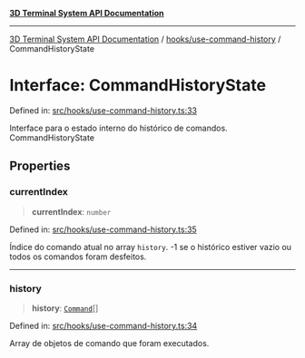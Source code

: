 [**3D Terminal System API Documentation**](../../../README.md)

***

[3D Terminal System API Documentation](../../../README.md) / [hooks/use-command-history](../README.md) / CommandHistoryState

# Interface: CommandHistoryState

Defined in: [src/hooks/use-command-history.ts:33](https://github.com/Dicommunitas/ThreeJS_Terminal_3D/blob/924f3613caa2db721a2c5fd220c2ea062aa5d81f/src/hooks/use-command-history.ts#L33)

Interface para o estado interno do histórico de comandos.
 CommandHistoryState

## Properties

### currentIndex

> **currentIndex**: `number`

Defined in: [src/hooks/use-command-history.ts:35](https://github.com/Dicommunitas/ThreeJS_Terminal_3D/blob/924f3613caa2db721a2c5fd220c2ea062aa5d81f/src/hooks/use-command-history.ts#L35)

Índice do comando atual no array `history`.
                                 -1 se o histórico estiver vazio ou todos os comandos foram desfeitos.

***

### history

> **history**: [`Command`](../../../lib/types/interfaces/Command.md)[]

Defined in: [src/hooks/use-command-history.ts:34](https://github.com/Dicommunitas/ThreeJS_Terminal_3D/blob/924f3613caa2db721a2c5fd220c2ea062aa5d81f/src/hooks/use-command-history.ts#L34)

Array de objetos de comando que foram executados.
